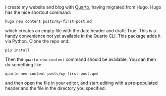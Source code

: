
I create my website and blog with [Quarto](https:/quarto.org), having migrated from Hugo. Hugo has the nice shortcut command:

```
hugo new content posts/my-first-post.md
```

which creates an empty file with the date header and draft: True. This is a handy convenience not yet available in the Quarto CLI. This package adds it via Python. Clone the repo and:

```
pip install .
```

Then the `quarto-new-content` command should be available. You can then do something like:

```
quarto-new-content posts/my-first-post.qmd
```

and then open the file in your editor, and start editing with a pre-populated header and the file in the directory you specified.

